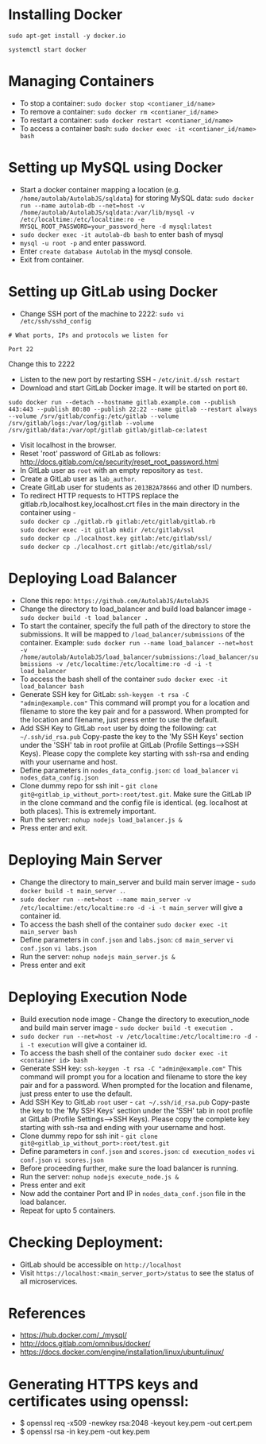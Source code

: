 # Installing Docker

`sudo apt-get install -y docker.io`

`systemctl start docker`

# Managing Containers
* To stop a container: `sudo docker stop <contianer_id/name>`
* To remove a container: `sudo docker rm <contianer_id/name>`
* To restart a container: `sudo docker restart <contianer_id/name>`
* To access a container bash: `sudo docker exec -it <contianer_id/name> bash`

# Setting up MySQL using Docker
* Start a docker container mapping a location (e.g. `/home/autolab/AutolabJS/sqldata`) for storing MySQL data:
`sudo docker run --name autolab-db --net=host -v /home/autolab/AutolabJS/sqldata:/var/lib/mysql -v /etc/localtime:/etc/localtime:ro -e MYSQL_ROOT_PASSWORD=your_password_here -d mysql:latest`
* `sudo docker exec -it autolab-db bash` to enter bash of mysql
* `mysql -u root -p` and enter password.
* Enter `create database Autolab` in the mysql console.
* Exit from container.

# Setting up GitLab using Docker
* Change SSH port of the machine to 2222: `sudo vi /etc/ssh/sshd_config`

`# What ports, IPs and protocols we listen for`

`Port 22`

Change this to 2222
* Listen to the new port by restarting SSH - `/etc/init.d/ssh restart`
* Download and start GitLab Docker image. It will be started on port `80`.

`sudo docker run --detach --hostname gitlab.example.com --publish 443:443 --publish 80:80 --publish 22:22 --name gitlab --restart always --volume /srv/gitlab/config:/etc/gitlab --volume /srv/gitlab/logs:/var/log/gitlab --volume /srv/gitlab/data:/var/opt/gitlab gitlab/gitlab-ce:latest`
* Visit localhost in the browser.
* Reset 'root' password of GitLab as follows:
http://docs.gitlab.com/ce/security/reset_root_password.html
* In GitLab user as `root` with an empty repository as `test`.
* Create a GitLab user as `lab_author`.
* Create GitLab user for students as `2013B2A7866G` and other ID numbers.
* To redirect HTTP requests to HTTPS replace the gitlab.rb,localhost.key,localhost.crt files in the main directory in the container using -        
          `sudo docker cp ./gitlab.rb gitlab:/etc/gitlab/gitlab.rb`       
          `sudo docker exec -it gitlab mkdir /etc/gitlab/ssl`       
          `sudo docker cp ./localhost.key gitlab:/etc/gitlab/ssl/`       
          `sudo docker cp ./localhost.crt gitlab:/etc/gitlab/ssl/`       

# Deploying Load Balancer #
* Clone this repo: `https://github.com/AutolabJS/AutolabJS`
* Change the directory to load_balancer and build load balancer image - `sudo docker build -t load_balancer .`
* To start the container, specify the full path of the directory to store the submissions. It will be mapped to `/load_balancer/submissions` of the container. Example: `sudo docker run --name load_balancer --net=host -v /home/autolab/AutolabJS/load_balancer/submissions:/load_balancer/submissions -v /etc/localtime:/etc/localtime:ro -d -i -t load_balancer`
* To access the bash shell of the container `sudo docker exec -it load_balancer bash`
* Generate SSH key for GitLab: `ssh-keygen -t rsa -C "admin@example.com"`
This command will prompt you for a location and filename to store the key pair and for a password. When prompted for the location and filename, just press enter to use the default.
* Add SSH Key to GitLab `root` user by doing the following: `cat ~/.ssh/id_rsa.pub`
Copy-paste the key to the 'My SSH Keys' section under the 'SSH' tab in root profile at GitLab (Profile Settings-->SSH Keys). Please copy the complete key starting with ssh-rsa and ending with your username and host.
* Define parameters in `nodes_data_config.json`: `cd load_balancer` `vi nodes_data_config.json`
* Clone dummy repo for ssh init - `git clone git@<gitlab_ip_without_port>:root/test.git`. Make sure the GitLab IP in the clone command and the config file is identical. (eg. localhost at both places). This is extremely important.
* Run the server: `nohup nodejs load_balancer.js &`
* Press enter and exit.

# Deploying Main Server
* Change the directory to main_server and build main server image - `sudo docker build -t main_server .`.
* `sudo docker run --net=host --name main_server -v /etc/localtime:/etc/localtime:ro -d -i -t main_server` will give a container id.
* To access the bash shell of the container `sudo docker exec -it main_server bash`
* Define parameters in `conf.json` and `labs.json`: `cd main_server` `vi conf.json` `vi labs.json`
* Run the server: `nohup nodejs main_server.js &`
* Press enter and exit

# Deploying Execution Node
* Build execution node image - Change the directory to execution_node and build main server image - `sudo docker build -t execution .`
* `sudo docker run --net=host -v /etc/localtime:/etc/localtime:ro -d -i -t execution` will give a container id.
* To access the bash shell of the container `sudo docker exec -it <container id> bash`
* Generate SSH key: `ssh-keygen -t rsa -C "admin@example.com"`
This command will prompt you for a location and filename to store the key pair and for a password. When prompted for the location and filename, just press enter to use the default.
* Add SSH Key to GitLab `root` user - `cat ~/.ssh/id_rsa.pub`
Copy-paste the key to the 'My SSH Keys' section under the 'SSH' tab in root profile at GitLab (Profile Settings-->SSH Keys). Please copy the complete key starting with ssh-rsa and ending with your username and host.
* Clone dummy repo for ssh init - `git clone git@<gitlab_ip_without_port>:root/test.git`
* Define parameters in `conf.json` and `scores.json`: `cd execution_nodes` `vi conf.json` `vi scores.json`
* Before proceeding further, make sure the load balancer is running.
* Run the server: `nohup nodejs execute_node.js &`
* Press enter and exit
* Now add the container Port and IP in `nodes_data_conf.json` file in the load balancer.
* Repeat for upto 5 containers.

# Checking Deployment:
* GitLab should be accessible on `http://localhost`
* Visit `https://localhost:<main_server_port>/status` to see the status of all microservices.

# References
* https://hub.docker.com/_/mysql/
* http://docs.gitlab.com/omnibus/docker/
* https://docs.docker.com/engine/installation/linux/ubuntulinux/

# Generating HTTPS keys and certificates using openssl:
* $ openssl req -x509 -newkey rsa:2048 -keyout key.pem -out cert.pem
* $ openssl rsa -in key.pem -out key.pem
